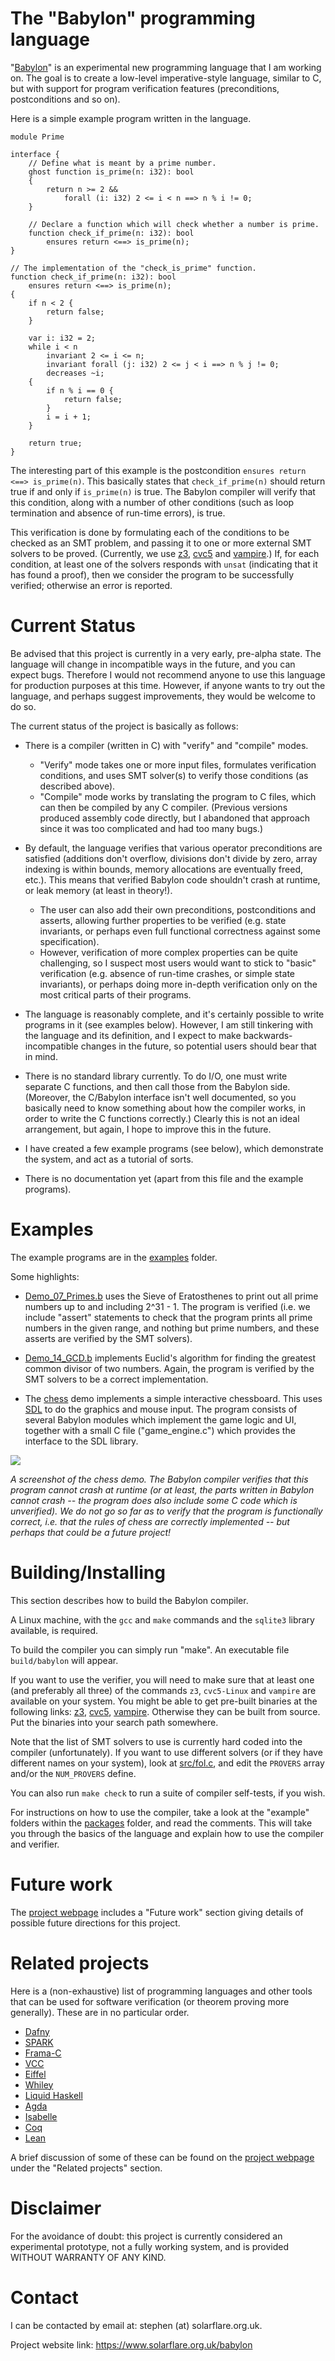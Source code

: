
# The "Babylon" programming language

"[Babylon](https://www.solarflare.org.uk/babylon)" is an experimental
new programming language that I am working on. The goal is to create a
low-level imperative-style language, similar to C, but with support
for program verification features (preconditions, postconditions and
so on).

Here is a simple example program written in the language.

    module Prime

    interface {
        // Define what is meant by a prime number.
        ghost function is_prime(n: i32): bool
        {
            return n >= 2 &&
                forall (i: i32) 2 <= i < n ==> n % i != 0;
        }

        // Declare a function which will check whether a number is prime.
        function check_if_prime(n: i32): bool
            ensures return <==> is_prime(n);
    }

    // The implementation of the "check_is_prime" function.
    function check_if_prime(n: i32): bool
        ensures return <==> is_prime(n);
    {
        if n < 2 {
            return false;
        }

        var i: i32 = 2;
        while i < n
            invariant 2 <= i <= n;
            invariant forall (j: i32) 2 <= j < i ==> n % j != 0;
            decreases ~i;
        {
            if n % i == 0 {
                return false;
            }
            i = i + 1;
        }

        return true;
    }

The interesting part of this example is the postcondition `ensures
return <==> is_prime(n)`. This basically states that
`check_if_prime(n)` should return true if and only if `is_prime(n)` is
true. The Babylon compiler will verify that this condition, along
with a number of other conditions (such as loop termination and
absence of run-time errors), is true.

This verification is done by formulating each of the conditions to be
checked as an SMT problem, and passing it to one or more external SMT
solvers to be proved. (Currently, we use
[z3](https://github.com/Z3Prover/z3), [cvc5](https://cvc5.github.io/)
and [vampire](https://vprover.github.io/).) If, for each condition, at
least one of the solvers responds with `unsat` (indicating that it has
found a proof), then we consider the program to be successfully
verified; otherwise an error is reported.


# Current Status

Be advised that this project is currently in a very early, pre-alpha
state. The language will change in incompatible ways in the future,
and you can expect bugs. Therefore I would not recommend anyone to use
this language for production purposes at this time. However, if anyone
wants to try out the language, and perhaps suggest improvements, they
would be welcome to do so.

The current status of the project is basically as follows:

 - There is a compiler (written in C) with "verify" and "compile"
   modes.
    - "Verify" mode takes one or more input files, formulates
      verification conditions, and uses SMT solver(s) to verify those
      conditions (as described above).
    - "Compile" mode works by translating the program to C files,
      which can then be compiled by any C compiler. (Previous versions
      produced assembly code directly, but I abandoned that approach
      since it was too complicated and had too many bugs.)

 - By default, the language verifies that various operator
   preconditions are satisfied (additions don't overflow, divisions
   don't divide by zero, array indexing is within bounds, memory
   allocations are eventually freed, etc.). This means that verified
   Babylon code shouldn't crash at runtime, or leak memory (at
   least in theory!).
    - The user can also add their own preconditions, postconditions
      and asserts, allowing further properties to be verified (e.g.
      state invariants, or perhaps even full functional correctness
      against some specification).
    - However, verification of more complex properties can be quite
      challenging, so I suspect most users would want to stick to
      "basic" verification (e.g. absence of run-time crashes, or
      simple state invariants), or perhaps doing more in-depth
      verification only on the most critical parts of their programs.

 - The language is reasonably complete, and it's certainly possible to
   write programs in it (see examples below). However, I am still
   tinkering with the language and its definition, and I expect to
   make backwards-incompatible changes in the future, so potential
   users should bear that in mind.

 - There is no standard library currently. To do I/O, one must write
   separate C functions, and then call those from the Babylon side.
   (Moreover, the C/Babylon interface isn't well documented, so you
   basically need to know something about how the compiler works, in
   order to write the C functions correctly.) Clearly this is not an
   ideal arrangement, but again, I hope to improve this in the future.

 - I have created a few example programs (see below), which
   demonstrate the system, and act as a tutorial of sorts.

 - There is no documentation yet (apart from this file and
   the example programs).


# Examples

The example programs are in the [examples](examples) folder.

Some highlights:

 - [Demo_07_Primes.b](examples/Demo_07_Primes.b) uses the Sieve of
   Eratosthenes to print out all prime numbers up to and including
   2^31 - 1. The program is verified (i.e. we include "assert"
   statements to check that the program prints all prime numbers in
   the given range, and nothing but prime numbers, and these asserts
   are verified by the SMT solvers).

 - [Demo_14_GCD.b](examples/Demo_14_GCD.b) implements Euclid's
   algorithm for finding the greatest common divisor of two numbers.
   Again, the program is verified by the SMT solvers to be a correct
   implementation.

 - The [chess](examples/chess) demo implements a simple interactive
   chessboard. This uses [SDL](https://www.libsdl.org/) to do the
   graphics and mouse input. The program consists of several Babylon
   modules which implement the game logic and UI, together with a
   small C file ("game_engine.c") which provides the interface to the
   SDL library.

![](examples/chess/screenshot.png)

*A screenshot of the chess demo. The Babylon compiler verifies that
this program cannot crash at runtime (or at least, the parts written
in Babylon cannot crash -- the program does also include some C code
which is unverified). We do not go so far as to verify that the
program is functionally correct, i.e. that the rules of chess are
correctly implemented -- but perhaps that could be a future project!*


# Building/Installing

This section describes how to build the Babylon compiler.

A Linux machine, with the `gcc` and `make` commands and the `sqlite3`
library available, is required.

To build the compiler you can simply run "make". An executable file
`build/babylon` will appear.

If you want to use the verifier, you will need to make sure that at
least one (and preferably all three) of the commands `z3`,
`cvc5-Linux` and `vampire` are available on your system. You might be
able to get pre-built binaries at the following links:
[z3](https://github.com/Z3Prover/z3/releases),
[cvc5](https://cvc5.github.io/downloads.html),
[vampire](https://github.com/vprover/vampire/releases). Otherwise they
can be built from source. Put the binaries into your search path
somewhere.

Note that the list of SMT solvers to use is currently hard coded into
the compiler (unfortunately). If you want to use different solvers (or
if they have different names on your system), look at
[src/fol.c](src/fol.c), and edit the `PROVERS` array and/or the
`NUM_PROVERS` define.

You can also run `make check` to run a suite of compiler self-tests,
if you wish.

For instructions on how to use the compiler, take a look at the
"example" folders within the [packages](packages) folder, and read the
comments. This will take you through the basics of the language and
explain how to use the compiler and verifier.



# Future work

The [project webpage](https://www.solarflare.org.uk/babylon) includes
a "Future work" section giving details of possible future directions
for this project.


# Related projects

Here is a (non-exhaustive) list of programming languages and other
tools that can be used for software verification (or theorem proving
more generally). These are in no particular order.

 - [Dafny](https://dafny.org/)
 - [SPARK](https://en.wikipedia.org/wiki/SPARK_(programming_language))
 - [Frama-C](http://frama-c.com/index.html)
 - [VCC](https://www.microsoft.com/en-us/research/project/vcc-a-verifier-for-concurrent-c/)
 - [Eiffel](https://en.wikipedia.org/wiki/Eiffel_(programming_language))
 - [Whiley](https://whiley.org/)
 - [Liquid Haskell](https://ucsd-progsys.github.io/liquidhaskell/)
 - [Agda](https://github.com/agda/agda)
 - [Isabelle](https://isabelle.in.tum.de/)
 - [Coq](https://coq.inria.fr/)
 - [Lean](https://lean-lang.org/)

A brief discussion of some of these can be found on the [project
webpage](https://www.solarflare.org.uk/babylon) under the "Related
projects" section.


# Disclaimer

For the avoidance of doubt: this project is currently considered an
experimental prototype, not a fully working system, and is provided
WITHOUT WARRANTY OF ANY KIND.


# Contact

I can be contacted by email at: stephen (at) solarflare.org.uk.

Project website link: https://www.solarflare.org.uk/babylon
